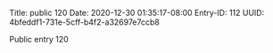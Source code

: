 Title: public 120
Date: 2020-12-30 01:35:17-08:00
Entry-ID: 112
UUID: 4bfeddf1-731e-5cff-b4f2-a32697e7ccb8

Public entry 120